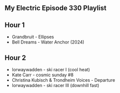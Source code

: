 ## My Electric Episode 330 Playlist

## Hour 1

- Grandbruit - Ellipses
- Bell Dreams - Water Anchor (2024)

## Hour 2

- lorwaywadden - ski racer I (cool heat)
- Kate Carr - cosmic sunday #8
- Christina Kubisch & Trondheim Voices - Departure
- lorwaywadden - ski racer III (downhill fast)